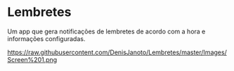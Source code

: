# Lembretes
Um app que gera notificações de lembretes de acordo com a hora e informações configuradas.

https://raw.githubusercontent.com/DenisJanoto/Lembretes/master/Images/Screen%201.png
